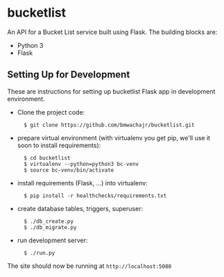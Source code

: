 # bucketlist
An API for a Bucket List service built using Flask.
The building blocks are:

* Python 3
* Flask

## Setting Up for Development

These are instructions for setting up bucketlist Flask app
in development environment.

* Clone the project code:

        $ git clone https://github.com/bmwachajr/bucketlist.git

* prepare virtual environment
  (with virtualenv you get pip, we'll use it soon to install requirements):

        $ cd bucketlist
        $ virtualenv --python=python3 bc-venv
        $ source bc-venv/bin/activate


* install requirements (Flask, ...) into virtualenv:

        $ pip install -r healthchecks/requirements.txt

* create database tables, triggers, superuser:

        $ ./db_create.py
        $ ./db_migrate.py 
        
* run development server:

        $ ./run.py

The site should now be running at `http://localhost:5080`
